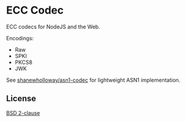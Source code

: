 # ECC Codec

ECC codecs for NodeJS and the Web.

Encodings:
 - Raw
 - SPKI
 - PKCS8
 - JWK

See [shanewholloway/asn1-codec](https://github.com/shanewholloway/js-asn1-codec) for lightweight ASN1 implementation.

## License

[BSD 2-clause](LICENSE)
